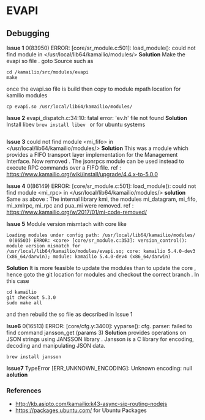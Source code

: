 # EVAPI 

## Debugging 

**Issue 1** 0(83950) ERROR: <core> [core/sr_module.c:501]: load_module(): could not find module <evapi> in </usr/local/lib64/kamailio/modules/>
**Solution** Make the evapi so file . goto Source such as 
```
cd /kamailio/src/modules/evapi
make
```
once the evapi.so file is build then copy to module mpath location for kamilio modules 
```
cp evapi.so /usr/local/lib64/kamailio/modules/
```

**Issue 2** evapi_dispatch.c:34:10: fatal error: 'ev.h' file not found
**Solution** Install libev
```brew install libev ```
or for ubuntu systems
```bash

```

**Issue 3** could not find module <mi_fifo> in </usr/local/lib64/kamailio/modules/>
**Solution** This was a module which provides a FIFO transport layer implementation for the Management Interface.
Now removed . The jsonrpcs module can be used instead to execute RPC commands over a FIFO file.
ref : https://www.kamailio.org/wiki/install/upgrade/4.4.x-to-5.0.0

**Issue 4**  0(86149) ERROR: <core> [core/sr_module.c:501]: load_module(): could not find module <mi_rpc> in </usr/local/lib64/kamailio/modules/>
**solution**  Same as above : The internal library kmi, the modules mi_datagram, mi_fifo, mi_xmlrpc, mi_rpc and pua_mi were removed.
ref : https://www.kamailio.org/w/2017/01/mi-code-removed/

**Issue 5** Module version mismtach with core like
```
Loading modules under config path: /usr/local/lib64/kamailio/modules/
 0(86503) ERROR: <core> [core/sr_module.c:353]: version_control(): module version mismatch for /usr/local/lib64/kamailio/modules/evapi.so; core: kamailio 5.4.0-dev3 (x86_64/darwin); module: kamailio 5.4.0-dev4 (x86_64/darwin)
```
**Solution** It is more feasible to update the modules than to update the core , hence goto the git location for modules and checkout the correct branch . In this case 
```
cd kamailio
git checkout 5.3.0
sudo make all
```
and then rebuild the so file as decsribed in Issue 1 

**Isue6**  0(16513) ERROR: <core> [core/cfg.y:3400]: yyparse(): cfg. parser: failed to find command jansson_get (params 3)
**Solution**  provides operations on JSON strings using JANSSON library . Jansson is a C library for encoding, decoding and manipulating JSON data. 
```
brew install jansson 
```

**Issue7** TypeError [ERR_UNKNOWN_ENCODING]: Unknown encoding: null
**aolution** 

### References 

- http://kb.asipto.com/kamailio:k43-async-sip-routing-nodejs
- https://packages.ubuntu.com/ for Ubuntu Packages